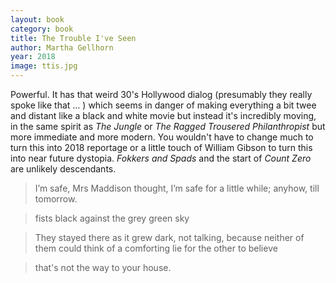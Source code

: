 ```yaml
---
layout: book
category: book
title: The Trouble I've Seen
author: Martha Gellhorn
year: 2018
image: ttis.jpg
---
```

Powerful.  It has that weird 30's Hollywood dialog (presumably they really spoke like that … ) which seems in danger of making everything a bit twee and distant like a black and white movie but instead it's incredibly moving, in the same spirit as _The Jungle_ or _The Ragged Trousered Philanthropist_ but more immediate and more modern. You wouldn't have to change much to turn this into 2018 reportage or a little touch of William Gibson to turn this into near future dystopia.  _Fokkers and Spads_ and the start of _Count Zero_ are unlikely descendants.

> I’m safe, Mrs Maddison thought, I’m safe for a little while; anyhow, till tomorrow.

> fists black against the grey green sky

> They stayed there as it grew dark, not talking, because neither of them could think of a comforting lie for the other to believe

> that's not the way to your house.
